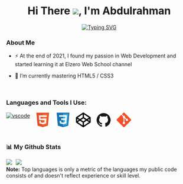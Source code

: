 <div align="center">
<h1 align="center">Hi There <img src="https://raw.githubusercontent.com/MartinHeinz/MartinHeinz/master/wave.gif" width="24px">, I'm Abdulrahman</h1>

[![Typing SVG](https://readme-typing-svg.herokuapp.com?font=Cairo&color=%23555555&size=24&duration=2500&center=true&vCenter=true&lines=I'm+a+self-taught+developer;...;Frontend+Developer)](https://git.io/typing-svg)

</div>

<h3 align="left">About Me</h3>

- ⚡ At the end of 2021, I found my passion in Web Development and started learning it at Elzero Web School channel

- 📖 I’m currently mastering HTML5 / CSS3
<!-- 
- 👨‍💻 All of my projects are available at **[My Portfolio](Soon/URL)**

- 📫 How to reach me **[DM](@gmail.com)**
 -->

<br />

<h3 align="left">Languages and Tools I Use:</h3>

<div align="left" style="display: flex">
  <a href="#" target="_blank" rel="noreferrer"  title="vscode">
    <img src="https://cdn.jsdelivr.net/gh/devicons/devicon/icons/vscode/vscode-original.svg" alt="vscode" width="40" height="40" style="padding-right: 15px" />
  </a> 
  <a href="https://www.w3.org/html/" target="_blank" rel="noreferrer"  title="HTML">
    <img src="https://raw.githubusercontent.com/devicons/devicon/2ae2a900d2f041da66e950e4d48052658d850630/icons/html5/html5-original.svg" alt="html5" width="40" height="40" style="padding-right: 15px" /> 
  </a> 
  <a href="https://www.w3schools.com/css/" target="_blank" rel="noreferrer"  title="CSS">
    <img src="https://raw.githubusercontent.com/devicons/devicon/2ae2a900d2f041da66e950e4d48052658d850630/icons/css3/css3-original.svg" alt="css3" width="40" height="40" style="padding-right: 15px" />
  </a> 
<!--
  <a href="https://developer.mozilla.org/en-US/docs/Web/JavaScript" target="_blank" rel="noreferrer"  title="JavaScript"> 
    <img src="https://raw.githubusercontent.com/devicons/devicon/master/icons/javascript/javascript-original.svg" alt="javascript" width="40" height="40" style="padding-right: 15px" />
    </a>
  <a href="https://jquery.com/" target="_blank" rel="noreferrer" title="Jquery"> 
    <img src="https://raw.githubusercontent.com/devicons/devicon/2ae2a900d2f041da66e950e4d48052658d850630/icons/jquery/jquery-original.svg" alt="jQuery" width="40" height="40" style="padding-right: 15px" />
    </a>
  <a href="https://getbootstrap.com" target="_blank" rel="noreferrer" title="Bootstrap">
    <img src="https://raw.githubusercontent.com/devicons/devicon/2ae2a900d2f041da66e950e4d48052658d850630/icons/bootstrap/bootstrap-plain.svg" alt="bootstrap" width="40" height="40" style="padding-right: 15px" />
  </a>
  <a href="https://reactjs.org/" target="_blank" rel="noreferrer" title="React">
    <img src="https://raw.githubusercontent.com/devicons/devicon/2ae2a900d2f041da66e950e4d48052658d850630/icons/react/react-original.svg" alt="react" width="40" height="40" style="padding-right: 15px" />
  </a> 
  <a href="https://sass-lang.com" target="_blank" rel="noreferrer"  title="Sass"> 
    <img src="https://raw.githubusercontent.com/devicons/devicon/master/icons/sass/sass-original.svg" alt="sass" width="40" height="40" style="padding-right: 15px" />
  </a> 
-->
  <a href="#" target="_blank" rel="noreferrer" title="Codepen">
    <img src="https://raw.githubusercontent.com/devicons/devicon/2ae2a900d2f041da66e950e4d48052658d850630/icons/codepen/codepen-plain.svg" alt="Codepen" width="40px" height="40" style="padding-right: 15px" />
  </a> 
  <a href="#" target="_blank" rel="noreferrer" title="GitHub">
    <img src="https://raw.githubusercontent.com/devicons/devicon/2ae2a900d2f041da66e950e4d48052658d850630/icons/github/github-original.svg" alt="Github" width="40px" height="40" style="padding-right: 15px" />
  </a> 
  <a href="#" target="_blank" rel="noreferrer" title="Git">
    <img src="https://raw.githubusercontent.com/devicons/devicon/2ae2a900d2f041da66e950e4d48052658d850630/icons/git/git-original.svg" alt="git" width="40" height="40" style="padding-right: 15px" />
  </a> 
</div>

<br />

<h3 align="left">📊 My Github Stats</h3>
    <div align="center" style="display: flex; align-items: center; gap: 10px">
    <a href="#">
      <img src="https://github-readme-stats.vercel.app/api/top-langs/?username=AbdulrahmanFE&layout=Demo&theme=dark" />
    </a>
    <a href="#">
      <img src="https://github-readme-streak-stats.herokuapp.com/?user=AbdulrahmanFE&theme=black-ice"/>
    </a>
  </div>
  <b>Note:</b> Top languages is only a metric of the languages my public code consists of and doesn't reflect experience or skill level.

<!--
<h3 align="left">Connect with me:</h3>
<div align="left">
</div> 
-->
